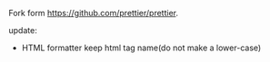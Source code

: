 Fork form <https://github.com/prettier/prettier>.

update:

- HTML formatter keep html tag name(do not make a lower-case)
